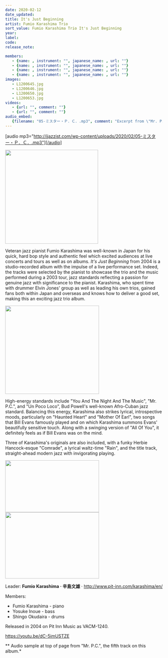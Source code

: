 ```yaml
---
date: 2020-02-12
date_updated: 
title: It's Just Beginning
artist: Fumio Karashima Trio
sort_value: Fumio Karashima Trio It's Just Beginning
year: 
label: 
code: 
release_note: 

members:
   - {name: , instrument: "", japanese_name: , url: ""}
   - {name: , instrument: "", japanese_name: , url: ""}
   - {name: , instrument: "", japanese_name: , url: ""}
   - {name: , instrument: "", japanese_name: , url: ""}
images: 
   - L1200645.jpg
   - L1200646.jpg
   - L1200650.jpg
   - L1200653.jpg
videos: 
   - {url: "", comment: ""}
   - {url: "", comment: ""}
audio_embed:
   {filename: "05-ミスター・Ｐ．Ｃ．.mp3", comment: "Excerpt from \"Mr. P.C.\", the fifth track on this album:"}
---
```

[audio mp3="http://jjazzist.com/wp-content/uploads/2020/02/05-ミスター・Ｐ．Ｃ．.mp3"][/audio]

<a href="http://www.jjazzist.com/wp-content/uploads/2018/08/L1200645.jpg"><img class="size-medium wp-image-3828 alignright" src="http://www.jjazzist.com/wp-content/uploads/2018/08/L1200645-297x300.jpg" alt="" width="297" height="300" /></a>

Veteran jazz pianist Fumio Karashima was well-known in Japan for his quick, hard bop style and authentic feel which excited audiences at live concerts and tours as well as on albums. *It's Just Beginning* from 2004 is a studio-recorded album with the impulse of a live performance set. Indeed, the tracks were selected by the pianist to showcase the trio and the music performed during a 2003 tour, jazz standards reflecting a passion for genuine jazz with significance to the pianist. Karashima, who spent time with drummer Elvin Jones' group as well as leading his own trios, gained fans both within Japan and overseas and knows how to deliver a good set, making this an exciting jazz trio album.

<a href="http://www.jjazzist.com/wp-content/uploads/2018/08/L1200646.jpg"><img class="size-medium wp-image-3829 alignright" src="http://www.jjazzist.com/wp-content/uploads/2018/08/L1200646-300x282.jpg" alt="" width="300" height="282" /></a>

High-energy standards include "You And The Night And The Music", "Mr. P.C.", and "Un Poco Loco", Bud Powell's well-known Afro-Cuban jazz standard. Balancing this energy, Karashima also strikes lyrical, introspective moods, particularly on "Haunted Heart" and "Mother Of Earl", two songs that Bill Evans famously played and on which Karashima summons Evans' beautifully sensitive touch. Along with a swinging version of "All Of You", it definitely feels as if Bill Evans was on the mind.

Three of Karashima's originals are also included, with a funky Herbie Hancock-esque "Comrade", a lyrical waltz-time "Rain", and the title track, straight-ahead modern jazz with invigorating playing.

<a href="http://www.jjazzist.com/wp-content/uploads/2018/08/L1200650.jpg"><img class="alignnone size-medium wp-image-3830" src="http://www.jjazzist.com/wp-content/uploads/2018/08/L1200650-300x166.jpg" alt="" width="300" height="166" /></a> <a href="http://www.jjazzist.com/wp-content/uploads/2018/08/L1200653.jpg"><img class="alignnone size-medium wp-image-3831" src="http://www.jjazzist.com/wp-content/uploads/2018/08/L1200653-300x212.jpg" alt="" width="300" height="212" /></a>

Leader: <strong>Fumio Karashima · 辛島文雄</strong> · <a href="http://www.pit-inn.com/karashima/en/">http://www.pit-inn.com/karashima/en/</a>

Members:
<ul>
 	<li>Fumio Karashima - piano</li>
 	<li>Yosuke Inoue - bass</li>
 	<li>Shingo Okudaira - drums</li>
</ul>
Released in 2004 on Pit Inn Music as VACM-1240.

https://youtu.be/dC-5imUSTZE

** Audio sample at top of page from "Mr. P.C.", the fifth track on this album.*
